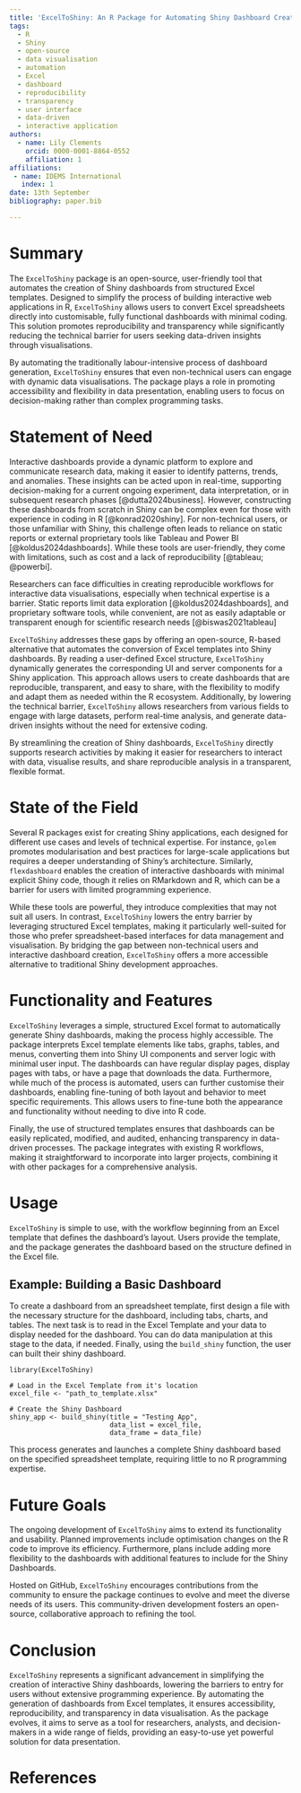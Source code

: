 ```yaml
---
title: 'ExcelToShiny: An R Package for Automating Shiny Dashboard Creation from Excel Templates'
tags:
  - R
  - Shiny
  - open-source
  - data visualisation
  - automation
  - Excel
  - dashboard
  - reproducibility
  - transparency
  - user interface
  - data-driven
  - interactive application
authors:
  - name: Lily Clements
    orcid: 0000-0001-8864-0552
    affiliation: 1
affiliations:
 - name: IDEMS International
   index: 1
date: 13th September
bibliography: paper.bib

---
```


# Summary

The `ExcelToShiny` package is an open-source, user-friendly tool that automates the creation of Shiny dashboards from structured Excel templates. Designed to simplify the process of building interactive web applications in R, `ExcelToShiny` allows users to convert Excel spreadsheets directly into customisable, fully functional dashboards with minimal coding. This solution promotes reproducibility and transparency while significantly reducing the technical barrier for users seeking data-driven insights through visualisations.

By automating the traditionally labour-intensive process of dashboard generation, `ExcelToShiny` ensures that even non-technical users can engage with dynamic data visualisations. The package plays a role in promoting accessibility and flexibility in data presentation, enabling users to focus on decision-making rather than complex programming tasks.

# Statement of Need
Interactive dashboards provide a dynamic platform to explore and communicate research data, making it easier to identify patterns, trends, and anomalies. These insights can be acted upon in real-time, supporting decision-making for a current ongoing experiment, data interpretation, or in subsequent research phases [@dutta2024business].
However, constructing these dashboards from scratch in Shiny can be complex even for those with experience in coding in R [@konrad2020shiny]. For non-technical users, or those unfamiliar with Shiny, this challenge often leads to reliance on static reports or external proprietary tools like Tableau and Power BI [@koldus2024dashboards]. While these tools are user-friendly, they come with limitations, such as cost and a lack of reproducibility [@tableau; @powerbi].

Researchers can face difficulties in creating reproducible workflows for interactive data visualisations, especially when technical expertise is a barrier. Static reports limit data exploration [@koldus2024dashboards], and proprietary software tools, while convenient, are not as easily adaptable or transparent enough for scientific research needs [@biswas2021tableau]

`ExcelToShiny` addresses these gaps by offering an open-source, R-based alternative that automates the conversion of Excel templates into Shiny dashboards. 
By reading a user-defined Excel structure, `ExcelToShiny` dynamically generates the corresponding UI and server components for a Shiny application. This approach allows users to create dashboards that are reproducible, transparent, and easy to share, with the flexibility to modify and adapt them as needed within the R ecosystem. 
Additionally, by lowering the technical barrier, `ExcelToShiny` allows researchers from various fields to engage with large datasets, perform real-time analysis, and generate data-driven insights without the need for extensive coding.

By streamlining the creation of Shiny dashboards, `ExcelToShiny` directly supports research activities by making it easier for researchers to interact with data, visualise results, and share reproducible analysis in a transparent, flexible format.

# State of the Field

Several R packages exist for creating Shiny applications, each designed for different use cases and levels of technical expertise. For instance, `golem` promotes modularisation and best practices for large-scale applications but requires a deeper understanding of Shiny’s architecture. Similarly, `flexdashboard` enables the creation of interactive dashboards with minimal explicit Shiny code, though it relies on RMarkdown and R, which can be a barrier for users with limited programming experience.

While these tools are powerful, they introduce complexities that may not suit all users. In contrast, `ExcelToShiny` lowers the entry barrier by leveraging structured Excel templates, making it particularly well-suited for those who prefer spreadsheet-based interfaces for data management and visualisation. By bridging the gap between non-technical users and interactive dashboard creation, `ExcelToShiny` offers a more accessible alternative to traditional Shiny development approaches.

# Functionality and Features

`ExcelToShiny` leverages a simple, structured Excel format to automatically generate Shiny dashboards, making the process highly accessible. The package interprets Excel template elements like tabs, graphs, tables, and menus, converting them into Shiny UI components and server logic with minimal user input. The dashboards can have regular display pages, display pages with tabs, or have a page that downloads the data. Furthermore, while much of the process is automated, users can further customise their dashboards, enabling fine-tuning of both layout and behavior to meet specific requirements. This allows  users to fine-tune both the appearance and functionality without needing to dive into R code.

Finally, the use of structured templates ensures that dashboards can be easily replicated, modified, and audited, enhancing transparency in data-driven processes. The package integrates with existing R workflows, making it straightforward to incorporate into larger projects, combining it with other packages for a comprehensive analysis.

# Usage

`ExcelToShiny` is simple to use, with the workflow beginning from an Excel template that defines the dashboard’s layout. Users provide the template, and the package generates the dashboard based on the structure defined in the Excel file.

## Example: Building a Basic Dashboard

To create a dashboard from an spreadsheet template, first design a file with the necessary structure for the dashboard, including tabs, charts, and tables.
The next task is to read in the Excel Template and your data to display needed for the dashboard. You can do data manipulation at this stage to the data, if needed. Finally, using the `build_shiny` function, the user can built their shiny dashboard.

```
library(ExcelToShiny)

# Load in the Excel Template from it's location
excel_file <- "path_to_template.xlsx"

# Create the Shiny Dashboard
shiny_app <- build_shiny(title = "Testing App",
                         data_list = excel_file,
                         data_frame = data_file)
```

This process generates and launches a complete Shiny dashboard based on the specified spreadsheet template, requiring little to no R programming expertise.

# Future Goals

The ongoing development of `ExcelToShiny` aims to extend its functionality and usability. Planned improvements include optimisation changes on the R code to improve its efficiency. Furthermore, plans include adding more flexibility to the dashboards with additional features to include for the Shiny Dashboards.

Hosted on GitHub, `ExcelToShiny` encourages contributions from the community to ensure the package continues to evolve and meet the diverse needs of its users. This community-driven development fosters an open-source, collaborative approach to refining the tool.

# Conclusion

`ExcelToShiny` represents a significant advancement in simplifying the creation of interactive Shiny dashboards, lowering the barriers to entry for users without extensive programming experience. By automating the generation of dashboards from Excel templates, it ensures accessibility, reproducibility, and transparency in data visualisation. As the package evolves, it aims to serve as a tool for researchers, analysts, and decision-makers in a wide range of fields, providing an easy-to-use yet powerful solution for data presentation.

# References